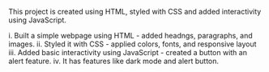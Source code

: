 This project is created using HTML, styled with CSS and added interactivity using JavaScript.

i. Built a simple webpage using HTML - added headngs, paragraphs, and images.
ii. Styled it with CSS - applied colors, fonts, and responsive layout
iii. Added basic interactivity using JavaScript - created a button with an alert feature.
iv. It has features like dark mode and alert button.
